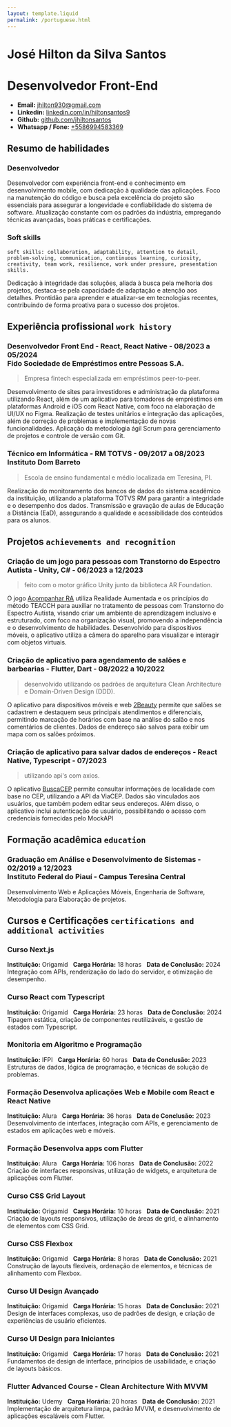 ```yaml
---
layout: template.liquid
permalink: /portuguese.html
---
```


# José Hilton da Silva Santos
# Desenvolvedor Front-End

* **Email:** [jhilton930@gmail.com](mailto:jhilton930@gmail.com)
* **Linkedin:** [linkedin.com/in/hiltonsantos9](https://linkedin.com/in/hiltonsantos9)
* **Github:** [github.com/jhiltonsantos](https://github.com/jhiltonsantos)
* **Whatsapp / Fone:** [+5586994583369](https://wa.me/+5586994583369)

## Resumo de habilidades

### Desenvolvedor

Desenvolvedor com experiência front-end e conhecimento em desenvolvimento mobile, com dedicação à qualidade das aplicações. Foco na manutenção do código e busca pela excelência do projeto são essenciais para assegurar a longevidade e confiabilidade do sistema de software. Atualização constante com os padrões da indústria, empregando técnicas avançadas, boas práticas e certificações.

### Soft skills

`soft skills: collaboration, adaptability, attention to detail, problem-solving, communication, continuous learning, curiosity, creativity, team work, resilience, work under pressure, presentation skills.`

Dedicação à integridade das soluções, aliada à busca pela melhoria dos projetos, destaca-se pela capacidade de adaptação e atenção aos detalhes. Prontidão para aprender e atualizar-se em tecnologias recentes, contribuindo de forma proativa para o sucesso dos projetos.


## Experiência profissional `work history`

### Desenvolvedor Front End - React, React Native - 08/2023 a 05/2024 <br>Fido Sociedade de Empréstimos entre Pessoas S.A.

> Empresa fintech especializada em empréstimos peer-to-peer.

Desenvolvimento de sites para investidores e administração da plataforma utilizando React, além de um aplicativo para tomadores de empréstimos em plataformas Android e iOS com React Native, com foco na elaboração de UI/UX no Figma. Realização de testes unitários e integração das aplicações, além de correção de problemas e implementação de novas funcionalidades. Aplicação da metodologia ágil Scrum para gerenciamento de projetos e controle de versão com Git.

### Técnico em Informática - RM TOTVS - 09/2017 a 08/2023 <br>Instituto Dom Barreto

> Escola de ensino fundamental e médio localizada em Teresina, PI.

Realização do monitoramento dos bancos de dados do sistema acadêmico da instituição, utilizando a plataforma TOTVS RM para garantir a integridade e o desempenho dos dados. Transmissão e gravação de aulas de Educação a Distância (EaD), assegurando a qualidade e acessibilidade dos conteúdos para os alunos.

## Projetos `achievements and recognition`

### Criação de um jogo para pessoas com Transtorno do Espectro Autista - Unity, C# - 06/2023 a 12/2023

> feito com o motor gráfico Unity junto da biblioteca AR Foundation.

O jogo [Acompanhar RA](https://github.com/jhiltonsantos/ACOMPANHAR-RA) utiliza Realidade Aumentada e os princípios do método TEACCH para auxiliar no tratamento de pessoas com Transtorno do Espectro Autista, visando criar um ambiente de aprendizagem inclusivo e estruturado, com foco na organização visual, promovendo a independência e o desenvolvimento de habilidades. Desenvolvido para dispositivos móveis, o aplicativo utiliza a câmera do aparelho para visualizar e interagir com objetos virtuais.

### Criação de aplicativo para agendamento de salões e barbearias - Flutter, Dart - 08/2022 a 10/2022

> desenvolvido utilizando os padrões de arquitetura Clean Architecture e Domain-Driven Design (DDD).

O aplicativo para dispositivos móveis e web [2Beauty](https://github.com/jhiltonsantos/two_beauty) permite que salões se cadastrem e destaquem seus principais atendimentos e diferenciais, permitindo marcação de horários com base na análise do salão e nos comentários de clientes. Dados de endereço são salvos para exibir um mapa com os salões próximos.

### Criação de aplicativo para salvar dados de endereços - React Native, Typescript - 07/2023

> utilizando api's com axios.

O aplicativo [BuscaCEP](https://github.com/jhiltonsantos/buscaCep) permite consultar informações de localidade com base no CEP, utilizando a API da ViaCEP. Dados são vinculados aos usuários, que também podem editar seus endereços. Além disso, o aplicativo inclui autenticação de usuário, possibilitando o acesso com credenciais fornecidas pelo MockAPI


## Formação acadêmica `education`

### Graduação em Análise e Desenvolvimento de Sistemas - 02/2019 a 12/2023<br>Instituto Federal do Piauí - Campus Teresina Central

Desenvolvimento Web e Aplicações Móveis, Engenharia de Software, Metodologia para Elaboração de projetos.


## Cursos e Certificações `certifications and additional activities`

### Curso Next.js  
**Instituição:** Origamid &nbsp; **Carga Horária:** 18 horas &nbsp; **Data de Conclusão:** 2024<br>
Integração com APIs, renderização do lado do servidor, e otimização de desempenho. 

### Curso React com Typescript
**Instituição:** Origamid &nbsp; **Carga Horária:** 23 horas  &nbsp; **Data de Conclusão:** 2024<br> 
Tipagem estática, criação de componentes reutilizáveis, e gestão de estados com Typescript.

### Monitoria em Algoritmo e Programação
**Instituição:** IFPI &nbsp; **Carga Horária:** 60 horas  &nbsp; **Data de Conclusão:** 2023<br>
Estruturas de dados, lógica de programação, e técnicas de solução de problemas.

### Formação Desenvolva aplicações Web e Mobile com React e React Native
**Instituição:** Alura &nbsp; **Carga Horária:** 36 horas  &nbsp; **Data de Conclusão:** 2023<br>
Desenvolvimento de interfaces, integração com APIs, e gerenciamento de estados em aplicações web e móveis.

### Formação Desenvolva apps com Flutter
**Instituição:** Alura &nbsp; **Carga Horária:** 106 horas  &nbsp; **Data de Conclusão:** 2022<br>
Criação de interfaces responsivas, utilização de widgets, e arquitetura de aplicações com Flutter.

### Curso CSS Grid Layout
**Instituição:** Origamid &nbsp; **Carga Horária:** 10 horas  &nbsp; **Data de Conclusão:** 2021<br>
Criação de layouts responsivos, utilização de áreas de grid, e alinhamento de elementos com CSS Grid.

### Curso CSS Flexbox
**Instituição:** Origamid &nbsp; **Carga Horária:** 8 horas  &nbsp; **Data de Conclusão:** 2021<br>
Construção de layouts flexíveis, ordenação de elementos, e técnicas de alinhamento com Flexbox.

### Curso UI Design Avançado
**Instituição:** Origamid &nbsp; **Carga Horária:** 15 horas  &nbsp; **Data de Conclusão:** 2021<br>
Design de interfaces complexas, uso de padrões de design, e criação de experiências de usuário eficientes.

### Curso UI Design para Iniciantes
**Instituição:** Origamid &nbsp; **Carga Horária:** 17 horas  &nbsp; **Data de Conclusão:** 2021<br>
Fundamentos de design de interface, princípios de usabilidade, e criação de layouts básicos.

### Flutter Advanced Course - Clean Architecture With MVVM
**Instituição:** Udemy &nbsp; **Carga Horária:** 20 horas  &nbsp; **Data de Conclusão:** 2021<br>
Implementação de arquitetura limpa, padrão MVVM, e desenvolvimento de aplicações escaláveis com Flutter.